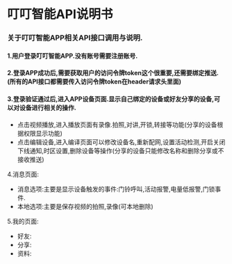 # 叮叮智能API说明书

### 关于叮叮智能APP相关API接口调用与说明.

#### 1.用户登录叮叮智能APP.没有账号需要注册账号.

#### 2.登录APP成功后,需要获取用户的访问令牌token这个很重要,还需要绑定推送.\(所有的API接口都需要传入访问令牌token在header请求头里面\)

#### 3.登录验证通过后,进入APP设备页面.显示自己绑定的设备或好友分享的设备,可以对设备进行相关的操作.

* 点击视频播放,进入播放页面有录像.拍照,对讲,开锁,转接等功能\(分享的设备根据权限显示功能\)
* 点击编辑设备,进入编译页面可以修改设备名,重新配网,设置活动检测,开启关闭下线通知,时区设置,删除设备等操作\(分享的设备只能修改名称和删除分享或不接收推送\)

4.消息页面:

* 消息选项:主要是显示设备触发的事件:门铃呼叫,活动报警,电量低报警,门锁事件.
* 本地选项:主要是保存视频的拍照,录像\(可本地删除\)

5.我的页面:

* 好友:
* 分享:
* 资料:



